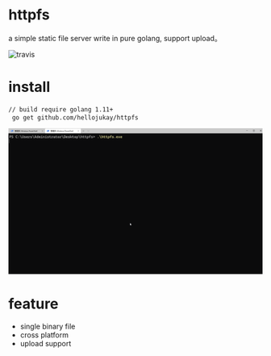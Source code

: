 # httpfs
a simple static file server write in pure golang, support upload。

![travis](https://travis-ci.com/hellojukay/httpfs.svg?branch=master)
# install
```shell
// build require golang 1.11+
 go get github.com/hellojukay/httpfs
 ```
![demo](demo.gif)
# feature
* single binary file
* cross platform
* upload support
